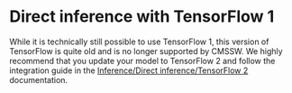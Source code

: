 # Direct inference with TensorFlow 1

While it is technically still possible to use TensorFlow 1, this version of TensorFlow is quite old and is no longer supported by CMSSW. We highly recommend that you update your model to TensorFlow 2 and follow the integration guide in the [Inference/Direct inference/TensorFlow 2](tensorflow2.md) documentation.
